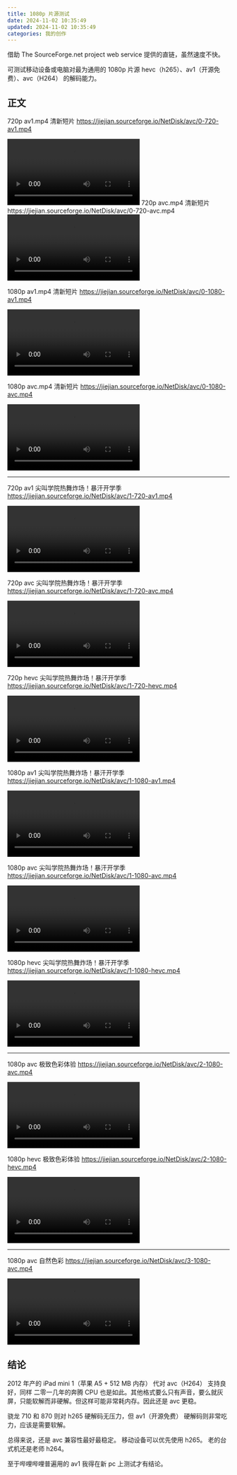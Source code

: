 ```yaml
---
title: 1080p 片源测试
date: 2024-11-02 10:35:49
updated: 2024-11-02 10:35:49
categories: 我的创作
---
```


借助 The SourceForge.net project web service 提供的直链，虽然速度不快。

可测试移动设备或电脑对最为通用的 1080p 片源 hevc（h265）、av1（开源免费）、avc（H264） 的解码能力。

## 正文

720p av1.mp4 清新短片 https://jiejian.sourceforge.io/NetDisk/avc/0-720-av1.mp4

<video controls>
  <source src="https://jiejian.sourceforge.io/NetDisk/avc/0-720-av1.mp4" type="video/mp4">
  您的浏览器不支持 HTML5 video 标签
</video>
<!-- more -->
720p avc.mp4 清新短片 https://jiejian.sourceforge.io/NetDisk/avc/0-720-avc.mp4

<video controls>
  <source src="https://jiejian.sourceforge.io/NetDisk/avc/0-720-avc.mp4" type="video/mp4">
  您的浏览器不支持 HTML5 video 标签
</video>

1080p av1.mp4 清新短片 https://jiejian.sourceforge.io/NetDisk/avc/0-1080-av1.mp4

<video controls>
  <source src="https://jiejian.sourceforge.io/NetDisk/avc/0-1080-av1.mp4" type="video/mp4">
  您的浏览器不支持 HTML5 video 标签
</video>

1080p avc.mp4 清新短片 https://jiejian.sourceforge.io/NetDisk/avc/0-1080-avc.mp4

<video controls>
  <source src="https://jiejian.sourceforge.io/NetDisk/avc/0-1080-avc.mp4" type="video/mp4">
  您的浏览器不支持 HTML5 video 标签
</video>

<hr>

720p av1 尖叫学院热舞炸场！暴汗开学季 https://jiejian.sourceforge.io/NetDisk/avc/1-720-av1.mp4

<video controls>
  <source src="https://jiejian.sourceforge.io/NetDisk/avc/1-720-av1.mp4" type="video/mp4">
  您的浏览器不支持 HTML5 video 标签
</video>

720p avc 尖叫学院热舞炸场！暴汗开学季 https://jiejian.sourceforge.io/NetDisk/avc/1-720-avc.mp4

<video controls>
  <source src="https://jiejian.sourceforge.io/NetDisk/avc/1-720-avc.mp4" type="video/mp4">
  您的浏览器不支持 HTML5 video 标签
</video>

720p hevc 尖叫学院热舞炸场！暴汗开学季 https://jiejian.sourceforge.io/NetDisk/avc/1-720-hevc.mp4

<video controls>
  <source src="https://jiejian.sourceforge.io/NetDisk/avc/1-720-hevc.mp4" type="video/mp4">
  您的浏览器不支持 HTML5 video 标签
</video>

1080p av1 尖叫学院热舞炸场！暴汗开学季 https://jiejian.sourceforge.io/NetDisk/avc/1-1080-av1.mp4

<video controls>
  <source src="https://jiejian.sourceforge.io/NetDisk/avc/1-1080-av1.mp4" type="video/mp4">
  您的浏览器不支持 HTML5 video 标签
</video>

1080p avc 尖叫学院热舞炸场！暴汗开学季 https://jiejian.sourceforge.io/NetDisk/avc/1-1080-avc.mp4

<video controls>
  <source src="https://jiejian.sourceforge.io/NetDisk/avc/1-1080-avc.mp4" type="video/mp4">
  您的浏览器不支持 HTML5 video 标签
</video>

1080p hevc 尖叫学院热舞炸场！暴汗开学季 https://jiejian.sourceforge.io/NetDisk/avc/1-1080-hevc.mp4

<video controls>
  <source src="https://jiejian.sourceforge.io/NetDisk/avc/1-1080-hevc.mp4" type="video/mp4">
  您的浏览器不支持 HTML5 video 标签
</video>

<hr>

1080p avc 极致色彩体验 https://jiejian.sourceforge.io/NetDisk/avc/2-1080-avc.mp4

<video controls>
  <source src="https://jiejian.sourceforge.io/NetDisk/avc/2-1080-avc.mp4" type="video/mp4">
  您的浏览器不支持 HTML5 video 标签
</video>

1080p hevc 极致色彩体验 https://jiejian.sourceforge.io/NetDisk/avc/2-1080-hevc.mp4

<video controls>
  <source src="https://jiejian.sourceforge.io/NetDisk/avc/2-1080-hevc.mp4" type="video/mp4">
  您的浏览器不支持 HTML5 video 标签
</video>

<hr>

1080p avc 自然色彩 https://jiejian.sourceforge.io/NetDisk/avc/3-1080-avc.mp4

<video controls>
  <source src="https://jiejian.sourceforge.io/NetDisk/avc/3-1080-avc.mp4" type="video/mp4">
  您的浏览器不支持 HTML5 video 标签
</video>

## 结论

2012 年产的 iPad mini 1（苹果 A5 + 512 MB 内存） 代对 avc（H264） 支持良好，同样 二零一几年的奔腾 CPU 也是如此。其他格式要么只有声音，要么就灰屏，只能软解而非硬解。但这样可能非常耗内存。因此还是 avc 更稳。

骁龙 710 和 870 则对 h265 硬解码无压力，但 av1（开源免费） 硬解码则非常吃力，应该是需要软解。

总得来说，还是 avc 兼容性最好最稳定。
移动设备可以优先使用 h265。
老的台式机还是老师 h264。

至于哔哩哔哩普遍用的 av1 我得在新 pc 上测试才有结论。
